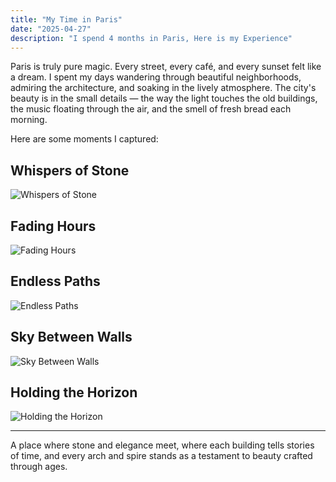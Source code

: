 ```yaml
---
title: "My Time in Paris"
date: "2025-04-27"
description: "I spend 4 months in Paris, Here is my Experience"
---
```


Paris is truly pure magic. Every street, every café, and every sunset felt like a dream. I spent my days wandering through beautiful neighborhoods, admiring the architecture, and soaking in the lively atmosphere. The city's beauty is in the small details — the way the light touches the old buildings, the music floating through the air, and the smell of fresh bread each morning.

Here are some moments I captured:

## Whispers of Stone
![Whispers of Stone](https://i.postimg.cc/9Fsyswnz/Whats-App-Image-2025-04-16-at-00-03-34.jpg)

## Fading Hours
![Fading Hours](https://i.postimg.cc/XYF9WNRL/Whats-App-Image-2025-04-16-at-00-03-33.jpg)

## Endless Paths
![Endless Paths](https://i.postimg.cc/PqjY5shj/Whats-App-Image-2025-04-16-at-00-03-34-1.jpg)

## Sky Between Walls
![Sky Between Walls](https://i.postimg.cc/7Ln7CsYT/Whats-App-Image-2025-04-16-at-00-03-34-2.jpg)

## Holding the Horizon
![Holding the Horizon](https://i.postimg.cc/Y9XWRvFr/Whats-App-Image-2025-04-16-at-00-03-35.jpg)


---

A place where stone and elegance meet, where each building tells stories of time, and every arch and spire stands as a testament to beauty crafted through ages.
